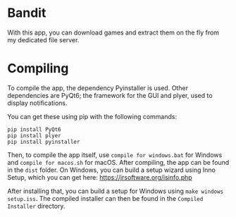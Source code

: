 # Bandit

With this app, you can download games and extract them on the fly from my dedicated file server.

# Compiling

To compile the app, the dependency Pyinstaller is used.
Other dependencies are PyQt6; the framework for the GUI and plyer, used to display notifications.

You can get these using pip with the following commands:

```
pip install PyQt6
pip install plyer
pip install pyinstaller
```

Then, to compile the app itself, use `compile for windows.bat` for Windows and `compile for macos.sh` for macOS. After compiling, the app can be found in the `dist` folder. On Windows, you can build a setup wizard using Inno Setup, which you can get here: https://jrsoftware.org/isinfo.php

After installing that, you can build a setup for Windows using `make windows setup.iss`. The compiled installer can then be found in the `Compiled Installer` directory.
